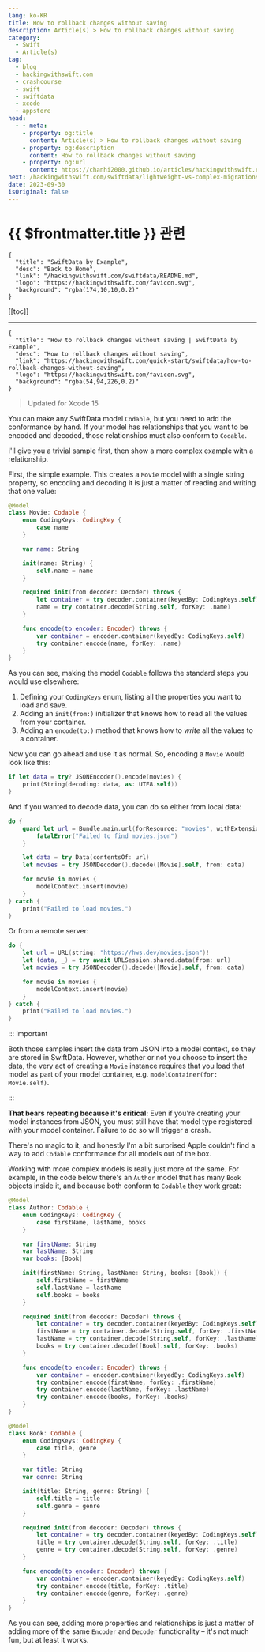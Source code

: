 ```yaml
---
lang: ko-KR
title: How to rollback changes without saving
description: Article(s) > How to rollback changes without saving
category:
  - Swift
  - Article(s)
tag: 
  - blog
  - hackingwithswift.com
  - crashcourse
  - swift
  - swiftdata
  - xcode
  - appstore
head:
  - - meta:
    - property: og:title
      content: Article(s) > How to rollback changes without saving
    - property: og:description
      content: How to rollback changes without saving
    - property: og:url
      content: https://chanhi2000.github.io/articles/hackingwithswift.com/swiftdata/how-to-rollback-changes-without-saving.html
next: /hackingwithswift.com/swiftdata/lightweight-vs-complex-migrations.md
date: 2023-09-30
isOriginal: false
---
```


# {{ $frontmatter.title }} 관련

```component VPCard
{
  "title": "SwiftData by Example",
  "desc": "Back to Home",
  "link": "/hackingwithswift.com/swiftdata/README.md",
  "logo": "https://hackingwithswift.com/favicon.svg",
  "background": "rgba(174,10,10,0.2)"
}
```

[[toc]]

---

```component VPCard
{
  "title": "How to rollback changes without saving | SwiftData by Example",
  "desc": "How to rollback changes without saving",
  "link": "https://hackingwithswift.com/quick-start/swiftdata/how-to-rollback-changes-without-saving", 
  "logo": "https://hackingwithswift.com/favicon.svg",
  "background": "rgba(54,94,226,0.2)"
}
```

> Updated for Xcode 15

You can make any SwiftData model `Codable`, but you need to add the conformance by hand. If your model has relationships that you want to be encoded and decoded, those relationships must also conform to `Codable`.

I'll give you a trivial sample first, then show a more complex example with a relationship.

First, the simple example. This creates a `Movie` model with a single string property, so encoding and decoding it is just a matter of reading and writing that one value:

```swift
@Model
class Movie: Codable {
    enum CodingKeys: CodingKey {
        case name
    }

    var name: String

    init(name: String) {
        self.name = name
    }

    required init(from decoder: Decoder) throws {
        let container = try decoder.container(keyedBy: CodingKeys.self)
        name = try container.decode(String.self, forKey: .name)
    }

    func encode(to encoder: Encoder) throws {
        var container = encoder.container(keyedBy: CodingKeys.self)
        try container.encode(name, forKey: .name)
    }
}
```

As you can see, making the model `Codable` follows the standard steps you would use elsewhere: 

1. Defining your `CodingKeys` enum, listing all the properties you want to load and save.
2. Adding an `init(from:)` initializer that knows how to read all the values from your container.
3. Adding an `encode(to:)` method that knows how to *write* all the values to a container.

Now you can go ahead and use it as normal. So, encoding a `Movie` would look like this:

```swift
if let data = try? JSONEncoder().encode(movies) {
    print(String(decoding: data, as: UTF8.self))
}
```

And if you wanted to decode data, you can do so either from local data:

```swift
do {
    guard let url = Bundle.main.url(forResource: "movies", withExtension: "json") else {
        fatalError("Failed to find movies.json")
    }

    let data = try Data(contentsOf: url)
    let movies = try JSONDecoder().decode([Movie].self, from: data)

    for movie in movies {
        modelContext.insert(movie)
    }
} catch {
    print("Failed to load movies.")
}
```

Or from a remote server:

```swift
do {
    let url = URL(string: "https://hws.dev/movies.json")!
    let (data, _) = try await URLSession.shared.data(from: url)
    let movies = try JSONDecoder().decode([Movie].self, from: data)

    for movie in movies {
        modelContext.insert(movie)
    }
} catch {
    print("Failed to load movies.")
}
```

::: important

Both those samples insert the data from JSON into a model context, so they are stored in SwiftData. However, whether or not you choose to insert the data, the very act of creating a `Movie` instance requires that you load that model as part of your model container, e.g. `modelContainer(for: Movie.self)`.

:::

**That bears repeating because it's critical:** Even if you're creating your model instances from JSON, you must still have that model type registered with your model container. Failure to do so will trigger a crash.

There's no magic to it, and honestly I'm a bit surprised Apple couldn't find a way to add `Codable` conformance for all models out of the box.

Working with more complex models is really just more of the same. For example, in the code below there's an `Author` model that has many `Book` objects inside it, and because both conform to `Codable` they work great:

```swift
@Model
class Author: Codable {
    enum CodingKeys: CodingKey {
        case firstName, lastName, books
    }

    var firstName: String
    var lastName: String
    var books: [Book]

    init(firstName: String, lastName: String, books: [Book]) {
        self.firstName = firstName
        self.lastName = lastName
        self.books = books
    }

    required init(from decoder: Decoder) throws {
        let container = try decoder.container(keyedBy: CodingKeys.self)
        firstName = try container.decode(String.self, forKey: .firstName)
        lastName = try container.decode(String.self, forKey: .lastName)
        books = try container.decode([Book].self, forKey: .books)
    }

    func encode(to encoder: Encoder) throws {
        var container = encoder.container(keyedBy: CodingKeys.self)
        try container.encode(firstName, forKey: .firstName)
        try container.encode(lastName, forKey: .lastName)
        try container.encode(books, forKey: .books)
    }
}

@Model
class Book: Codable {
    enum CodingKeys: CodingKey {
        case title, genre
    }

    var title: String
    var genre: String

    init(title: String, genre: String) {
        self.title = title
        self.genre = genre
    }

    required init(from decoder: Decoder) throws {
        let container = try decoder.container(keyedBy: CodingKeys.self)
        title = try container.decode(String.self, forKey: .title)
        genre = try container.decode(String.self, forKey: .genre)
    }

    func encode(to encoder: Encoder) throws {
        var container = encoder.container(keyedBy: CodingKeys.self)
        try container.encode(title, forKey: .title)
        try container.encode(genre, forKey: .genre)
    }
}
```

As you can see, adding more properties and relationships is just a matter of adding more of the same `Encoder` and `Decoder` functionality – it's not much fun, but at least it works.

